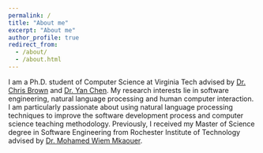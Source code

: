 ```yaml
---
permalink: /
title: "About me"
excerpt: "About me"
author_profile: true
redirect_from: 
  - /about/
  - /about.html
---
```


I am a Ph.D. student of Computer Science at Virginia Tech advised by [Dr. Chris Brown](https://chbrown13.github.io/) and [Dr. Yan Chen](https://chensivan.github.io/). My research interests lie in software engineering, natural language processing and human computer interaction. I am particularly passionate about using natural language processing techniques to improve the software development process and computer science teaching methodology. Previously, I received my Master of Science degree in Software Engineering from Rochester Institute of Technology advised by [Dr. Mohamed Wiem Mkaouer](https://mkaouer.net/author/mohamed-wiem-mkaouer/). 
